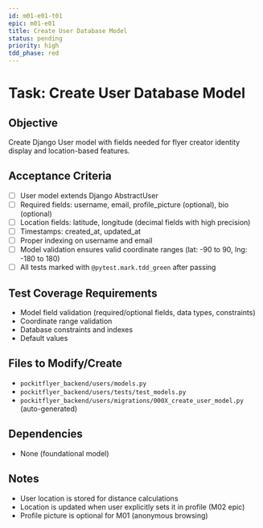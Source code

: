 ```yaml
---
id: m01-e01-t01
epic: m01-e01
title: Create User Database Model
status: pending
priority: high
tdd_phase: red
---
```


# Task: Create User Database Model

## Objective
Create Django User model with fields needed for flyer creator identity display and location-based features.

## Acceptance Criteria
- [ ] User model extends Django AbstractUser
- [ ] Required fields: username, email, profile_picture (optional), bio (optional)
- [ ] Location fields: latitude, longitude (decimal fields with high precision)
- [ ] Timestamps: created_at, updated_at
- [ ] Proper indexing on username and email
- [ ] Model validation ensures valid coordinate ranges (lat: -90 to 90, lng: -180 to 180)
- [ ] All tests marked with `@pytest.mark.tdd_green` after passing

## Test Coverage Requirements
- Model field validation (required/optional fields, data types, constraints)
- Coordinate range validation
- Database constraints and indexes
- Default values

## Files to Modify/Create
- `pockitflyer_backend/users/models.py`
- `pockitflyer_backend/users/tests/test_models.py`
- `pockitflyer_backend/users/migrations/000X_create_user_model.py` (auto-generated)

## Dependencies
- None (foundational model)

## Notes
- User location is stored for distance calculations
- Location is updated when user explicitly sets it in profile (M02 epic)
- Profile picture is optional for M01 (anonymous browsing)
